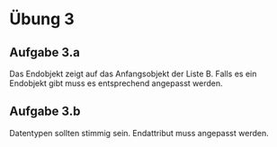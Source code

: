 # Übung 3

## Aufgabe 3.a

Das Endobjekt zeigt auf das Anfangsobjekt der Liste B. Falls es ein Endobjekt gibt muss es entsprechend angepasst werden.

## Aufgabe 3.b

Datentypen sollten stimmig sein. Endattribut muss angepasst werden.
